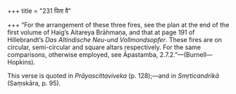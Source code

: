 +++
title = "231 पिता वै"

+++
“For the arrangement of these three fires, see the plan at the end of
the first volume of Haig’s Aitareya Brāhmaṇa, and that at page 191 of
Hillebrandt’s *Das Altindische Neu-und Vollmondsopfer*. These fires are
on circular, semi-circular and square altars respectively. For the same
comparisons, otherwise employed, see Āpastamba,
2.7.2.”—(Burnell—Hopkins).

This verse is quoted in *Prāyascittaviveka* (p. 128);—and in
*Smṛticandrikā* (Saṃskāra, p. 95).


